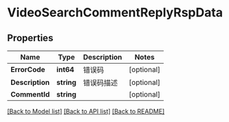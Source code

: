 # VideoSearchCommentReplyRspData

## Properties

Name | Type | Description | Notes
------------ | ------------- | ------------- | -------------
**ErrorCode** | **int64** | 错误码 | [optional] 
**Description** | **string** | 错误码描述 | [optional] 
**CommentId** | **string** |  | [optional] 

[[Back to Model list]](../README.md#documentation-for-models) [[Back to API list]](../README.md#documentation-for-api-endpoints) [[Back to README]](../README.md)


